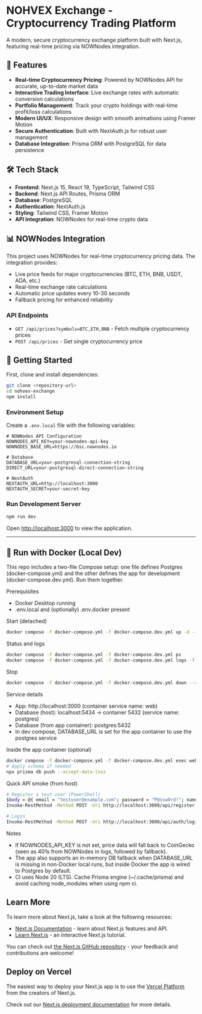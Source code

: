 # NOHVEX Exchange - Cryptocurrency Trading Platform

A modern, secure cryptocurrency exchange platform built with Next.js, featuring real-time pricing via NOWNodes integration.

## 🚀 Features

- **Real-time Cryptocurrency Pricing**: Powered by NOWNodes API for accurate, up-to-date market data
- **Interactive Trading Interface**: Live exchange rates with automatic conversion calculations
- **Portfolio Management**: Track your crypto holdings with real-time profit/loss calculations
- **Modern UI/UX**: Responsive design with smooth animations using Framer Motion
- **Secure Authentication**: Built with NextAuth.js for robust user management
- **Database Integration**: Prisma ORM with PostgreSQL for data persistence

## 🛠 Tech Stack

- **Frontend**: Next.js 15, React 19, TypeScript, Tailwind CSS
- **Backend**: Next.js API Routes, Prisma ORM
- **Database**: PostgreSQL
- **Authentication**: NextAuth.js
- **Styling**: Tailwind CSS, Framer Motion
- **API Integration**: NOWNodes for real-time crypto data

## 📊 NOWNodes Integration

This project uses NOWNodes for real-time cryptocurrency pricing data. The integration provides:

- Live price feeds for major cryptocurrencies (BTC, ETH, BNB, USDT, ADA, etc.)
- Real-time exchange rate calculations
- Automatic price updates every 10-30 seconds
- Fallback pricing for enhanced reliability

### API Endpoints

- `GET /api/prices?symbols=BTC,ETH,BNB` - Fetch multiple cryptocurrency prices
- `POST /api/prices` - Get single cryptocurrency price

## 🔧 Getting Started

First, clone and install dependencies:

```bash
git clone <repository-url>
cd nohvex-exchange
npm install
```

### Environment Setup

Create a `.env.local` file with the following variables:

```env
# NOWNodes API Configuration
NOWNODES_API_KEY=your-nownodes-api-key
NOWNODES_BASE_URL=https://bsc.nownodes.io

# Database
DATABASE_URL=your-postgresql-connection-string
DIRECT_URL=your-postgresql-direct-connection-string

# NextAuth
NEXTAUTH_URL=http://localhost:3000
NEXTAUTH_SECRET=your-secret-key
```

### Run Development Server

```bash
npm run dev
```

Open [http://localhost:3000](http://localhost:3000) to view the application.

---

## 🐋 Run with Docker (Local Dev)

This repo includes a two-file Compose setup: one file defines Postgres (docker-compose.yml) and the other defines the app for development (docker-compose.dev.yml). Run them together.

Prerequisites
- Docker Desktop running
- .env.local and (optionally) .env.docker present

Start (detached)
```bash
docker compose -f docker-compose.yml -f docker-compose.dev.yml up -d --build
```

Status and logs
```bash
docker compose -f docker-compose.yml -f docker-compose.dev.yml ps
docker compose -f docker-compose.yml -f docker-compose.dev.yml logs -f
```

Stop
```bash
docker compose -f docker-compose.yml -f docker-compose.dev.yml down --remove-orphans
```

Service details
- App: http://localhost:3000 (container service name: web)
- Database (host): localhost:5434 -> container 5432 (service name: postgres)
- Database (from app container): postgres:5432
- In dev compose, DATABASE_URL is set for the app container to use the postgres service

Inside the app container (optional)
```bash
docker compose -f docker-compose.yml -f docker-compose.dev.yml exec web sh
# Apply schema if needed
npx prisma db push --accept-data-loss
```

Quick API smoke (from host)
```bash
# Register a test user (PowerShell)
$body = @{ email = "testuser@example.com"; password = "P@ssw0rd!"; name = "Test User" } | ConvertTo-Json
Invoke-RestMethod -Method POST -Uri http://localhost:3000/api/register -ContentType 'application/json' -Body $body

# Login
Invoke-RestMethod -Method POST -Uri http://localhost:3000/api/auth/login -ContentType 'application/json' -Body '{"email":"testuser@example.com","password":"P@ssw0rd!"}'
```

Notes
- If NOWNODES_API_KEY is not set, price data will fall back to CoinGecko (seen as 401s from NOWNodes in logs, followed by fallback).
- The app also supports an in-memory DB fallback when DATABASE_URL is missing in non-Docker local runs, but inside Docker the app is wired to Postgres by default.
- CI uses Node 20 (LTS). Cache Prisma engine (~/.cache/prisma) and avoid caching node_modules when using npm ci.

## Learn More

To learn more about Next.js, take a look at the following resources:

- [Next.js Documentation](https://nextjs.org/docs) - learn about Next.js features and API.
- [Learn Next.js](https://nextjs.org/learn) - an interactive Next.js tutorial.

You can check out [the Next.js GitHub repository](https://github.com/vercel/next.js) - your feedback and contributions are welcome!

## Deploy on Vercel

The easiest way to deploy your Next.js app is to use the [Vercel Platform](https://vercel.com/new?utm_medium=default-template&filter=next.js&utm_source=create-next-app&utm_campaign=create-next-app-readme) from the creators of Next.js.

Check out our [Next.js deployment documentation](https://nextjs.org/docs/app/building-your-application/deploying) for more details.
